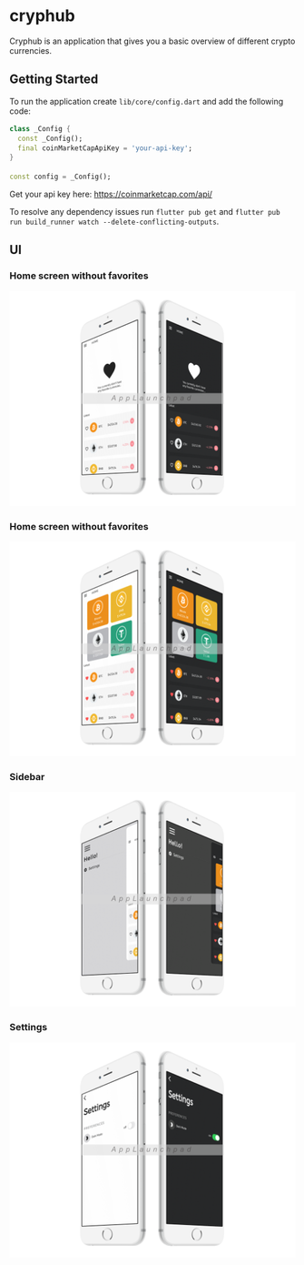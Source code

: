 # cryphub

Cryphub is an application that gives you a basic overview of different crypto currencies.

## Getting Started

To run the application create `lib/core/config.dart` and add the following code:
```dart
class _Config {
  const _Config();
  final coinMarketCapApiKey = 'your-api-key';
}

const config = _Config();
```
Get your api key here: https://coinmarketcap.com/api/

To resolve any dependency issues run `flutter pub get` and `flutter pub run build_runner watch --delete-conflicting-outputs`.

## UI
### Home screen without favorites
![Home screen without favorites](mocks/no_favorites.png)
### Home screen without favorites
![Home screen with favorites](mocks/favorites.png)
### Sidebar
![Sidebar](mocks/sidebar.png)
### Settings
![Settings](mocks/settings.png)

